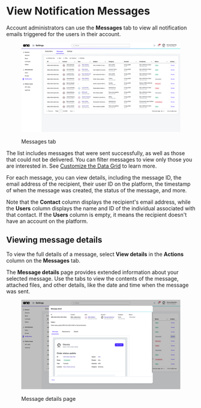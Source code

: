 # View Notification Messages

Account administrators can use the **Messages** tab to view all notification emails triggered for the users in their account.&#x20;

<div data-with-frame="true"><figure><img src="../../../.gitbook/assets/notifications_message.png" alt=""><figcaption><p>Messages tab</p></figcaption></figure></div>

The list includes messages that were sent successfully, as well as those that could not be delivered. You can filter messages to view only those you are interested in. See [Customize the Data Grid](../../../marketplace-platform/getting-started/interface/customize-the-data-grid.md) to learn more.&#x20;

For each message, you can view details, including the message ID, the email address of the recipient, their user ID on the platform, the timestamp of when the message was created, the status of the message, and more.

Note that the **Contact** column displays the recipient's email address, while the **Users** column displays the name and ID of the individual associated with that contact. If the **Users** column is empty, it means the recipient doesn't have an account on the platform.

## Viewing message details

To view the full details of a message, select **View details** in the **Actions** column on the **Messages** tab.

The **Message details** page provides extended information about your selected message. Use the tabs to view the contents of the message, attached files, and other details, like the date and time when the message was sent.&#x20;

<div data-with-frame="true"><figure><img src="../../../.gitbook/assets/notifications_message_detail.png" alt=""><figcaption><p>Message details page</p></figcaption></figure></div>
